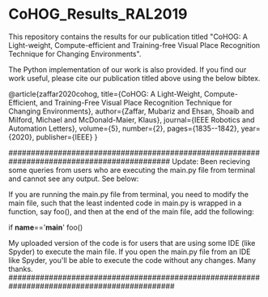 # CoHOG_Results_RAL2019
This repository contains the results for our publication titled "CoHOG: A Light-weight, Compute-efficient and Training-free Visual Place Recognition Technique for Changing Environments".

The Python implementation of our work is also provided. If you find our work useful, please cite our publication titled above using the below bibtex.

@article{zaffar2020cohog,
  title={CoHOG: A Light-Weight, Compute-Efficient, and Training-Free Visual Place Recognition Technique for Changing Environments},
  author={Zaffar, Mubariz and Ehsan, Shoaib and Milford, Michael and McDonald-Maier, Klaus},
  journal={IEEE Robotics and Automation Letters},
  volume={5},
  number={2},
  pages={1835--1842},
  year={2020},
  publisher={IEEE}
}

############################################################################################
Update:
Been recieving some queries from users who are executing the main.py file from terminal and cannot see any output. See below:

If you are running the main.py file from terminal, you need to modify the main file, such that the least indented code in main.py is wrapped in a function, say foo(), and then at the end of the main file, add the following:

if __name__=='__main__'
       foo()

My uploaded version of the code is for users that are using some IDE (like Spyder) to execute the main file. If you open the main.py file from an IDE like Spyder, you'll be able to execute the code without any changes. Many thanks.
#############################################################################################
